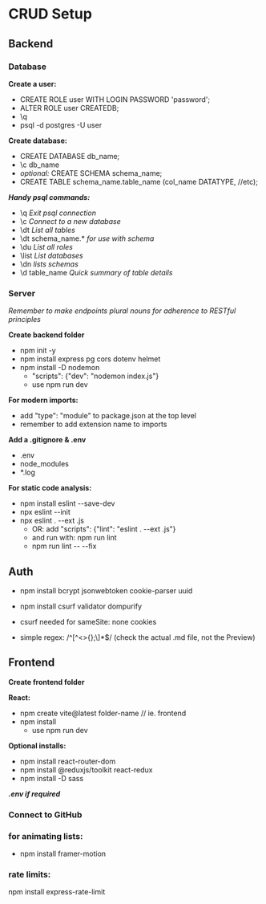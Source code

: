 # CRUD Setup
## Backend
### Database
**Create a user:** 
- CREATE ROLE user WITH LOGIN PASSWORD 'password';
- ALTER ROLE user CREATEDB;
- \q
- psql -d postgres -U user

**Create database:** 
- CREATE DATABASE db_name;
- \c db_name
- *optional:* CREATE SCHEMA schema_name;
- CREATE TABLE schema_name.table_name (col_name DATATYPE, //etc);

***Handy psql commands:***
- \q *Exit psql connection*
- \c *Connect to a new database*
- \dt *List all tables*
- \dt schema_name.* *for use with schema*
- \du *List all roles*
- \list *List databases*
- \dn *lists schemas*
- \d table_name *Quick summary of table details*

### Server

*Remember to make endpoints plural nouns for adherence to RESTful principles*

**Create backend folder**
- npm init -y
- npm install express pg cors dotenv helmet
- npm install -D nodemon
    - "scripts": {"dev": "nodemon index.js"}
    - use npm run dev

**For modern imports:**
- add "type": "module" to package.json at the top level
- remember to add extension name to imports

**Add a .gitignore & .env**
- .env
- node_modules
- *.log

**For static code analysis:**
- npm install eslint --save-dev
- npx eslint --init
- npx eslint . --ext .js
    - OR: add "scripts": {"lint": "eslint . --ext .js"}
    - and run with: npm run lint
    - npm run lint -- --fix

## Auth
- npm install bcrypt jsonwebtoken cookie-parser uuid
- npm install csurf validator dompurify
- csurf needed for sameSite: none cookies

- simple regex: /^[^<>{};\\]*$/ (check the actual .md file, not the Preview)

## Frontend 
**Create frontend folder**

**React:**
- npm create vite@latest folder-name // ie. frontend
- npm install
    - use npm run dev

**Optional installs:**
- npm install react-router-dom
- npm install @reduxjs/toolkit react-redux
- npm install -D sass

***.env if required***

### Connect to GitHub

### for animating lists:
- npm install framer-motion

### rate limits:
npm install express-rate-limit
